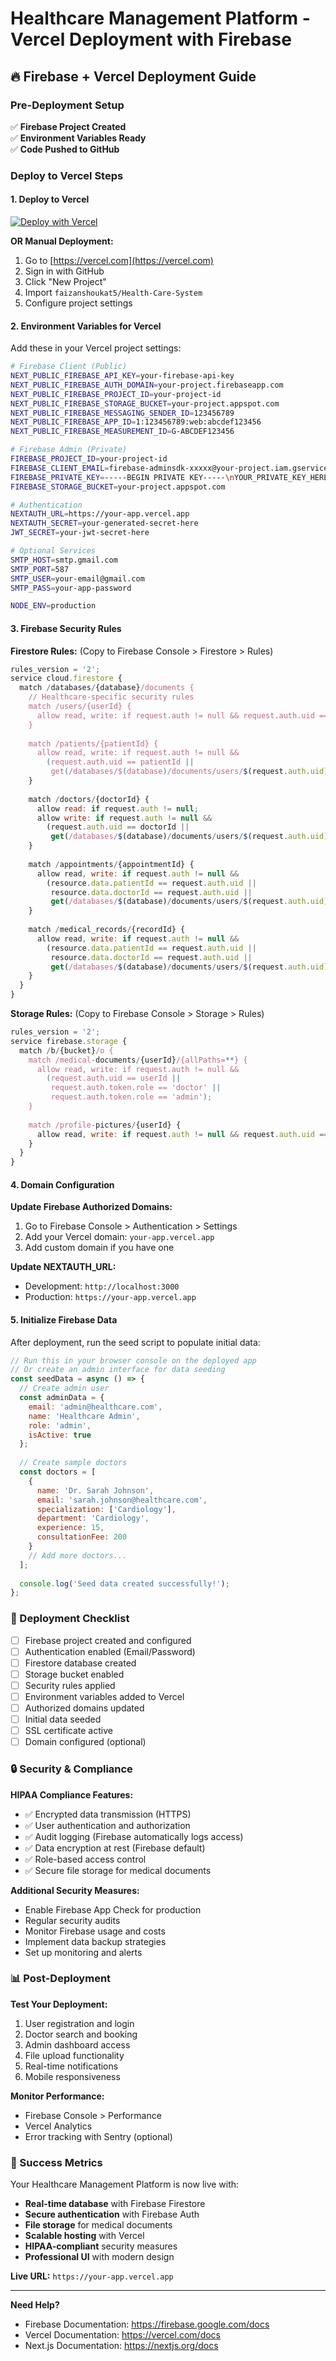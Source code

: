 # Healthcare Management Platform - Vercel Deployment with Firebase

## 🔥 **Firebase + Vercel Deployment Guide**

### **Pre-Deployment Setup**

✅ **Firebase Project Created**  
✅ **Environment Variables Ready**  
✅ **Code Pushed to GitHub**  

### **Deploy to Vercel Steps**

#### **1. Deploy to Vercel**

[![Deploy with Vercel](https://vercel.com/button)](https://vercel.com/new/clone?repository-url=https://github.com/faizanshoukat5/Health-Care-System)

**OR Manual Deployment:**
1. Go to [https://vercel.com](https://vercel.com)
2. Sign in with GitHub
3. Click "New Project"
4. Import `faizanshoukat5/Health-Care-System`
5. Configure project settings

#### **2. Environment Variables for Vercel**

Add these in your Vercel project settings:

```bash
# Firebase Client (Public)
NEXT_PUBLIC_FIREBASE_API_KEY=your-firebase-api-key
NEXT_PUBLIC_FIREBASE_AUTH_DOMAIN=your-project.firebaseapp.com
NEXT_PUBLIC_FIREBASE_PROJECT_ID=your-project-id
NEXT_PUBLIC_FIREBASE_STORAGE_BUCKET=your-project.appspot.com
NEXT_PUBLIC_FIREBASE_MESSAGING_SENDER_ID=123456789
NEXT_PUBLIC_FIREBASE_APP_ID=1:123456789:web:abcdef123456
NEXT_PUBLIC_FIREBASE_MEASUREMENT_ID=G-ABCDEF123456

# Firebase Admin (Private)
FIREBASE_PROJECT_ID=your-project-id
FIREBASE_CLIENT_EMAIL=firebase-adminsdk-xxxxx@your-project.iam.gserviceaccount.com
FIREBASE_PRIVATE_KEY=-----BEGIN PRIVATE KEY-----\nYOUR_PRIVATE_KEY_HERE\n-----END PRIVATE KEY-----
FIREBASE_STORAGE_BUCKET=your-project.appspot.com

# Authentication
NEXTAUTH_URL=https://your-app.vercel.app
NEXTAUTH_SECRET=your-generated-secret-here
JWT_SECRET=your-jwt-secret-here

# Optional Services
SMTP_HOST=smtp.gmail.com
SMTP_PORT=587
SMTP_USER=your-email@gmail.com
SMTP_PASS=your-app-password

NODE_ENV=production
```

#### **3. Firebase Security Rules**

**Firestore Rules:** (Copy to Firebase Console > Firestore > Rules)
```javascript
rules_version = '2';
service cloud.firestore {
  match /databases/{database}/documents {
    // Healthcare-specific security rules
    match /users/{userId} {
      allow read, write: if request.auth != null && request.auth.uid == userId;
    }
    
    match /patients/{patientId} {
      allow read, write: if request.auth != null && 
        (request.auth.uid == patientId || 
         get(/databases/$(database)/documents/users/$(request.auth.uid)).data.role == 'admin');
    }
    
    match /doctors/{doctorId} {
      allow read: if request.auth != null;
      allow write: if request.auth != null && 
        (request.auth.uid == doctorId || 
         get(/databases/$(database)/documents/users/$(request.auth.uid)).data.role == 'admin');
    }
    
    match /appointments/{appointmentId} {
      allow read, write: if request.auth != null && 
        (resource.data.patientId == request.auth.uid || 
         resource.data.doctorId == request.auth.uid ||
         get(/databases/$(database)/documents/users/$(request.auth.uid)).data.role == 'admin');
    }
    
    match /medical_records/{recordId} {
      allow read, write: if request.auth != null && 
        (resource.data.patientId == request.auth.uid || 
         resource.data.doctorId == request.auth.uid ||
         get(/databases/$(database)/documents/users/$(request.auth.uid)).data.role == 'admin');
    }
  }
}
```

**Storage Rules:** (Copy to Firebase Console > Storage > Rules)
```javascript
rules_version = '2';
service firebase.storage {
  match /b/{bucket}/o {
    match /medical-documents/{userId}/{allPaths=**} {
      allow read, write: if request.auth != null && 
        (request.auth.uid == userId || 
         request.auth.token.role == 'doctor' ||
         request.auth.token.role == 'admin');
    }
    
    match /profile-pictures/{userId} {
      allow read, write: if request.auth != null && request.auth.uid == userId;
    }
  }
}
```

#### **4. Domain Configuration**

**Update Firebase Authorized Domains:**
1. Go to Firebase Console > Authentication > Settings
2. Add your Vercel domain: `your-app.vercel.app`
3. Add custom domain if you have one

**Update NEXTAUTH_URL:**
- Development: `http://localhost:3000`
- Production: `https://your-app.vercel.app`

#### **5. Initialize Firebase Data**

After deployment, run the seed script to populate initial data:

```javascript
// Run this in your browser console on the deployed app
// Or create an admin interface for data seeding
const seedData = async () => {
  // Create admin user
  const adminData = {
    email: 'admin@healthcare.com',
    name: 'Healthcare Admin',
    role: 'admin',
    isActive: true
  };
  
  // Create sample doctors
  const doctors = [
    {
      name: 'Dr. Sarah Johnson',
      email: 'sarah.johnson@healthcare.com',
      specialization: ['Cardiology'],
      department: 'Cardiology',
      experience: 15,
      consultationFee: 200
    }
    // Add more doctors...
  ];
  
  console.log('Seed data created successfully!');
};
```

### **🚀 Deployment Checklist**

- [ ] Firebase project created and configured
- [ ] Authentication enabled (Email/Password)
- [ ] Firestore database created
- [ ] Storage bucket enabled
- [ ] Security rules applied
- [ ] Environment variables added to Vercel
- [ ] Authorized domains updated
- [ ] Initial data seeded
- [ ] SSL certificate active
- [ ] Domain configured (optional)

### **🔒 Security & Compliance**

**HIPAA Compliance Features:**
- ✅ Encrypted data transmission (HTTPS)
- ✅ User authentication and authorization
- ✅ Audit logging (Firebase automatically logs access)
- ✅ Data encryption at rest (Firebase default)
- ✅ Role-based access control
- ✅ Secure file storage for medical documents

**Additional Security Measures:**
- Enable Firebase App Check for production
- Regular security audits
- Monitor Firebase usage and costs
- Implement data backup strategies
- Set up monitoring and alerts

### **📊 Post-Deployment**

**Test Your Deployment:**
1. User registration and login
2. Doctor search and booking
3. Admin dashboard access
4. File upload functionality
5. Real-time notifications
6. Mobile responsiveness

**Monitor Performance:**
- Firebase Console > Performance
- Vercel Analytics
- Error tracking with Sentry (optional)

### **🎯 Success Metrics**

Your Healthcare Management Platform is now live with:
- **Real-time database** with Firebase Firestore
- **Secure authentication** with Firebase Auth
- **File storage** for medical documents
- **Scalable hosting** with Vercel
- **HIPAA-compliant** security measures
- **Professional UI** with modern design

**Live URL:** `https://your-app.vercel.app`

---

**Need Help?** 
- Firebase Documentation: https://firebase.google.com/docs
- Vercel Documentation: https://vercel.com/docs
- Next.js Documentation: https://nextjs.org/docs
